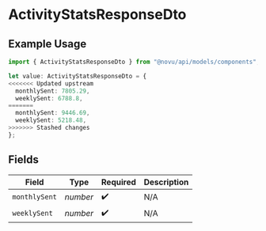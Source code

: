 # ActivityStatsResponseDto

## Example Usage

```typescript
import { ActivityStatsResponseDto } from "@novu/api/models/components";

let value: ActivityStatsResponseDto = {
<<<<<<< Updated upstream
  monthlySent: 7805.29,
  weeklySent: 6788.8,
=======
  monthlySent: 9446.69,
  weeklySent: 5218.48,
>>>>>>> Stashed changes
};
```

## Fields

| Field              | Type               | Required           | Description        |
| ------------------ | ------------------ | ------------------ | ------------------ |
| `monthlySent`      | *number*           | :heavy_check_mark: | N/A                |
| `weeklySent`       | *number*           | :heavy_check_mark: | N/A                |